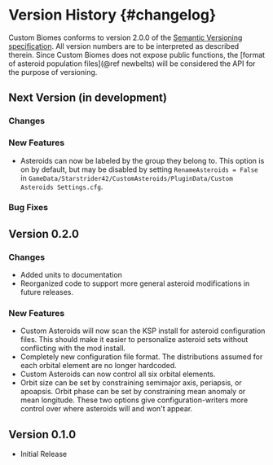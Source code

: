 Version History                         {#changelog}
============

Custom Biomes conforms to version 2.0.0 of the [Semantic Versioning specification](http://semver.org/spec/v2.0.0.html). 
All version numbers are to be interpreted as described therein. Since Custom Biomes does not expose public functions, the [format of asteroid population files](@ref newbelts) will be considered the API for the purpose of versioning.

Next Version (in development)
------------

### Changes 

### New Features 

* Asteroids can now be labeled by the group they belong to. This option is on by default, but may be disabled by setting `RenameAsteroids = False` in `GameData/Starstrider42/CustomAsteroids/PluginData/Custom Asteroids Settings.cfg`.

### Bug Fixes 

Version 0.2.0
------------

### Changes 

* Added units to documentation
* Reorganized code to support more general asteroid modifications in future releases.

### New Features 

* Custom Asteroids will now scan the KSP install for asteroid configuration files. This should make it easier to personalize asteroid sets without conflicting with the mod install.
* Completely new configuration file format. The distributions assumed for each orbital element are no longer hardcoded.
* Custom Asteroids can now control all six orbital elements.
* Orbit size can be set by constraining semimajor axis, periapsis, or apoapsis. Orbit phase can be set by constraining mean anomaly or mean longitude. These two options give configuration-writers more control over where asteroids will and won't appear.

Version 0.1.0
------------
* Initial Release
